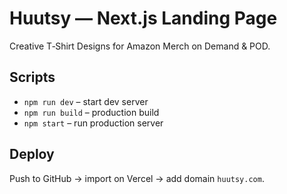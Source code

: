 # Huutsy — Next.js Landing Page

Creative T‑Shirt Designs for Amazon Merch on Demand & POD.

## Scripts
- `npm run dev` – start dev server
- `npm run build` – production build
- `npm start` – run production server

## Deploy
Push to GitHub → import on Vercel → add domain `huutsy.com`.
